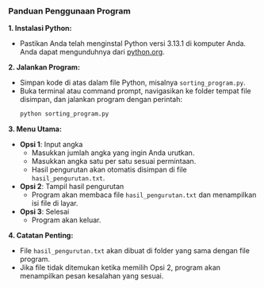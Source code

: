 
### **Panduan Penggunaan Program**
**1. Instalasi Python:**
   - Pastikan Anda telah menginstal Python versi 3.13.1 di komputer Anda. Anda dapat mengunduhnya dari [python.org](https://www.python.org/).

**2. Jalankan Program:**
   - Simpan kode di atas dalam file Python, misalnya `sorting_program.py`.
   - Buka terminal atau command prompt, navigasikan ke folder tempat file disimpan, dan jalankan program dengan perintah:
     ```bash
     python sorting_program.py
     ```

**3. Menu Utama:**
   - **Opsi 1**: Input angka
     - Masukkan jumlah angka yang ingin Anda urutkan.
     - Masukkan angka satu per satu sesuai permintaan.
     - Hasil pengurutan akan otomatis disimpan di file `hasil_pengurutan.txt`.
   - **Opsi 2**: Tampil hasil pengurutan
     - Program akan membaca file `hasil_pengurutan.txt` dan menampilkan isi file di layar.
   - **Opsi 3**: Selesai
     - Program akan keluar.

**4. Catatan Penting:**
   - File `hasil_pengurutan.txt` akan dibuat di folder yang sama dengan file program.
   - Jika file tidak ditemukan ketika memilih Opsi 2, program akan menampilkan pesan kesalahan yang sesuai.
